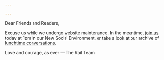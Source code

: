 ```yaml
---

---
```


Dear Friends and Readers,

Excuse us while we undergo website maintenance. In the meantime, [join us today at 1pm in our New Social Environment](/events), or take a look at our [archive of lunchtime conversations](https://www.youtube.com/playlist?list=PLmQDwVpMadcLGDOX9VN3sGTh2VYT4RJGY).

Love and courage, as ever — The Rail Team